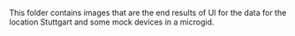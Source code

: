 This folder contains images that are the end results of UI for the data for the location Stuttgart and some mock devices in a microgid.
